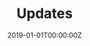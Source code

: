 ---
title: "Updates"
summary: "My recent updates"
date: "2019-01-01T00:00:00Z"
type: "widget_page"
---